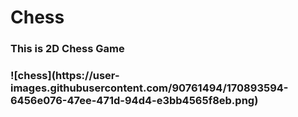 # Chess
<h3> This is 2D Chess Game <h3>
![chess](https://user-images.githubusercontent.com/90761494/170893594-6456e076-47ee-471d-94d4-e3bb4565f8eb.png)
